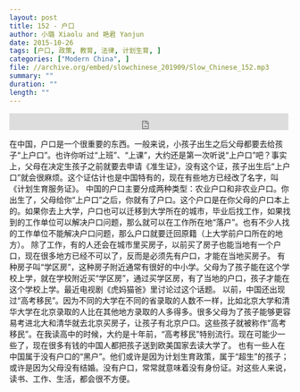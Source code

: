 ```yaml
---
layout: post
title: 152 - 户口
author: 小璐 Xiaolu and 艳君 Yanjun
date: 2015-10-26
tags: [户口, 政策, 教育, 法律, 计划生育, ]
categories: ["Modern China", ]
file: //archive.org/embed/slowchinese_201909/Slow_Chinese_152.mp3
summary: ""
duration: ""
length: ""
---
```


<iframe src="https://archive.org/embed/slowchinese_201909/Slow_Chinese_152.mp3" width="500" height="30" frameborder="0" webkitallowfullscreen="true" mozallowfullscreen="true" allowfullscreen></iframe>

在中国，户口是一个很重要的东西。一般来说，小孩子出生之后父母都要去给孩子“上户口”。也许你听过“上班”、“上课”，大约还是第一次听说“上户口”吧？事实上，父母在决定生孩子之前就要去申请《准生证》，没有这个证，孩子出生后“上户口”就会很麻烦。这个证估计也是中国特有的，现在有些地方已经改了名字，叫《计划生育服务证》。
中国的户口主要分成两种类型：农业户口和非农业户口。你出生了，父母给你“上户口”之后，你就有了户口。这个户口是在你父母的户口本上的。如果你去上大学，户口也可以迁移到大学所在的城市，毕业后找工作，如果找到的工作单位可以解决户口问题，那么就可以在工作所在地“落户”。也有不少人找的工作单位不能解决户口问题，那么户口就要迁回原籍（上大学前户口所在的地方）。
除了工作，有的人还会在城市里买房子，以前买了房子也能当地有一个户口，现在很多地方已经不可以了，反而是必须先有户口，才能在当地买房子。
有种房子叫“学区房”，这种房子附近通常有很好的中小学。父母为了孩子能在这个学校上学，就在学校附近买“学区房”，通过买学区房，有了当地的户口，孩子才能在这个学校上学。最近电视剧《虎妈猫爸》里讨论过这个话题。
以前，中国还出现过“高考移民”。因为不同的大学在不同的省录取的人数不一样，比如北京大学和清华大学在北京录取的人比在其他地方录取的人多得多。很多父母为了孩子能够更容易考进北大和清华就去北京买房子，让孩子有北京户口。这些孩子就被称作“高考移民”。在我读高中的时候，大约是十年前，“高考移民”特别流行。现在可能少一些了，现在很多有钱的中国人都把孩子送到欧美国家去读大学了。
也有一些人在中国属于没有户口的“黑户”。他们或许是因为计划生育政策，属于“超生”的孩子；或许是因为父母没有结婚。没有户口，常常就意味着没有身份证。对这些人来说，读书、工作、生活，都会很不方便。
